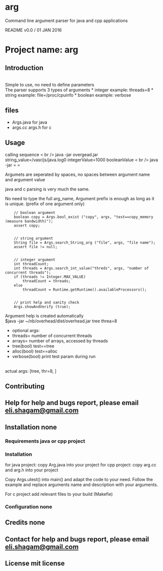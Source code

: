 # arg
Command line argument parser for java and cpp applications


README v0.0 / 01 JAN 2016

# Project name:  arg

## Introduction

 <br />
Simple to use, no need to define parameters
 <br />
The parser supports 3 types of arguments
* integer     example:   threads=8
* string      example:   file=/proc/cpuinfo
* boolean     example:   verbose

## files
* Args.java  for java
* args.cc args.h  for c


## Usage

calling sequence
< br />
java -jar overgead.jar   string_value=/vasr/js/java.log0   integerValue=1000  booleanValue
< br />
java -jar <programName>  <stringName>=<strngValue>    <integerName>=<nuericValue>   <booleanName>

Argumets are seperated by spaces, no spaces between argument name and argument value

java and c parsing is very much the same.

No need to type the full arg_name, Argument prefix is enough as long as it is unique.
(prefix of one argument only)

        // boolean argument
        boolean copy = Args.bool_exist ("copy", args, "test==copy_memory (measure bandwidth)");
        assert copy;


        // string argument
        String file = Args.search_String_arg ("file", args, "file name");
        assert file != null;


        // integer argument 
        int threadCount;
        int threads = Args.search_int_value("threds", args, "number of concurrent threads");
        if (threads != Integer.MAX_VALUE)
            threadCount = threads;
        else
            threadCount = Runtime.getRuntime().availableProcessors();


        // print help and sanity check 
        Args.showAndVerify (true);


Argument help is created automatically
<br />$java -jar ~/nb/overhead/dist/overhead.jar   tree  threa=8
* optional args:
* threads=<integer>           number of concurrent threads
* arrays=<integer>            number of arrays, accessed by threads
* tree(bool)                  test==tree
* alloc(bool)                 test==alloc
* verbose(bool)               print test param during run

<br />actual args:  [tree, thr=8, ]


## Contributing


## Help              for help and bugs report, please email eli.shagam@gmail.com

## Installation      none

### Requirements     java or cpp project

### Installation

for java project:  copy Arg.java into your project
for cpp project:   copy arg.cc and arg.h into your project

Copy Args.utest()  into main()  and adapt the code to your need.
Follow the example and replace arguments name and description with your arguments.

For c project add relevant files to your build (Makefie)
 
### Configuration none

## Credits     none

## Contact     for help and bugs report, please email eli.shagam@gmail.com

## License     mit license 

